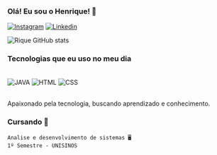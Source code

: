 
### Olá! Eu sou o Henrique! 🤙

[![Instagram](https://img.shields.io/badge/Instagram-E4405F?style=for-the-badge&logo=instagram&logoColor=white)](https://www.instagram.com/riques_ss/)
[![Linkedin](https://img.shields.io/badge/LinkedIn-0077B5?style=for-the-badge&logo=linkedin&logoColor=white)](https://www.linkedin.com/in/henrique-leistner-9b301b2ba/)

![Rique GitHub stats](https://github-readme-stats.vercel.app/api?username=HenriqueLeistner&show_icons=true&theme=radical)

### Tecnologias que eu uso no meu dia

<div style="display: inline_block"><br/>
    <img align="center" alt="JAVA" src="https://img.shields.io/badge/Java-ED8B00?style=for-the-badge&logo=openjdk&logoColor=white", >
    <img align="center" alt="HTML" src="https://img.shields.io/badge/HTML-239120?style=for-the-badge&logo=html5&logoColor=white", >
    <img align="center" alt="CSS" src="https://img.shields.io/badge/CSS-239120?&style=for-the-badge&logo=css3&logoColor=white", >
 <div><br/>

Apaixonado pela tecnologia, buscando aprendizado e conhecimento.

### Cursando 📖
    Analise e desenvolvimento de sistemas 🖥️
    1º Semestre - UNISINOS
